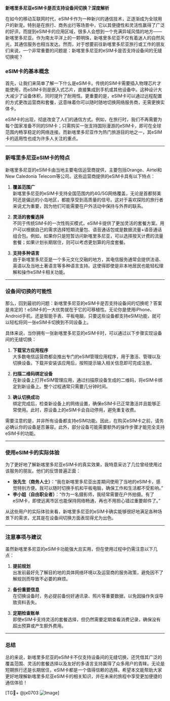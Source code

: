 **新喀里多尼亚eSIM卡是否支持设备间切换？深度解析**

在如今的移动互联网时代，eSIM卡作为一种新兴的通信技术，正逐渐成为全球用户的新宠。特别是在旅行、商务出行等场景中，它以其便捷性和灵活性赢得了广泛的好评。而提到eSIM卡的应用区域，很多人会想到一个充满异域风情的地方——新喀里多尼亚。作为南太平洋上的一颗明珠，新喀里多尼亚不仅有着迷人的自然风光，其通信服务也相当发达。然而，对于想要前往新喀里多尼亚旅行或工作的朋友们来说，一个非常重要的问题是：新喀里多尼亚的eSIM卡是否支持设备间的无缝切换呢？

### eSIM卡的基本概念

首先，让我们来简单了解一下什么是eSIM卡。传统的SIM卡需要插入物理芯片才能使用，而eSIM卡则是嵌入式芯片，直接集成到手机或其他设备中。这种设计大大减少了设备体积，同时提升了耐用性。更重要的是，eSIM卡可以通过远程配置的方式更改运营商和套餐，这意味着你可以随时随地切换网络服务商，无需更换实体卡。

eSIM卡的出现，彻底改变了人们的通信方式。例如，在旅行时，我们不再需要为每个国家准备不同的SIM卡；只需购买一张支持国际漫游的eSIM卡，即可在全球范围内畅享稳定的网络连接。而新喀里多尼亚作为热门旅游目的地之一，其eSIM卡的适用性也成为许多人关注的重点。

---

### 新喀里多尼亚eSIM卡的特点

新喀里多尼亚的eSIM卡由当地主要电信运营商提供，主要包括Orange、Airtel和New Caledonia Telecom等公司。这些运营商提供的eSIM卡具有以下特点：

1. **覆盖范围广**  
   新喀里多尼亚的eSIM卡支持全国范围内的4G/5G网络覆盖，无论是首都努美阿还是偏远的小岛地区，都能享受到高质量的信号。这对于喜欢探险的旅行者来说尤为重要，因为他们可能需要在户外活动中保持与外界的联系。

2. **灵活的套餐选择**  
   不同于传统SIM卡的一次性购买模式，eSIM卡提供了更加灵活的套餐方案。用户可以根据自己的需求选择短期流量包、语音通话包或是数据流量+语音通话组合包。例如，如果你只是短暂访问新喀里多尼亚，可以选择按天计费的流量套餐；如果计划长期居住，则可以考虑更划算的月度套餐。

3. **支持多种语言**  
   由于新喀里多尼亚是一个多元文化交融的地方，其电信服务通常会提供法语、英语以及当地土著语言等多种语言支持。这使得即使是非本地居民也能轻松理解和操作eSIM卡相关功能。

---

### 设备间切换的可能性

那么，回到最初的问题：新喀里多尼亚的eSIM卡是否支持设备间的切换呢？答案是肯定的！eSIM卡的一大优势就在于它的可移植性。无论你是使用iPhone、Android手机，还是智能手表、平板电脑，只要这些设备都支持eSIM功能，就可以轻松将同一张eSIM卡切换到不同设备上。

具体来说，当你拥有一张新喀里多尼亚的eSIM卡时，可以通过以下步骤实现设备间的无缝切换：

1. **下载官方应用程序**  
   大多数电信运营商都会推出专门的eSIM管理应用程序，用于激活、管理以及切换设备。下载并安装该应用后，按照提示输入相关信息即可完成注册。

2. **扫描二维码绑定设备**  
   在新设备上打开eSIM管理应用，通过扫描原设备生成的二维码，将eSIM卡绑定到新设备上。整个过程通常只需要几分钟时间。

3. **确认切换成功**  
   绑定完成后，检查新设备上的网络设置，确保eSIM卡已正常激活并且能够正常使用。此时，原设备上的eSIM卡会自动停用，避免重复收费。

需要注意的是，并非所有设备都支持eSIM功能。因此，在购买eSIM卡之前，请务必确认你的设备是否兼容。此外，部分设备可能需要额外的操作步骤才能完全支持eSIM卡的功能。

---

### 使用eSIM卡的实际体验

为了更好地了解新喀里多尼亚eSIM卡的真实效果，我特意采访了几位曾经使用过该服务的朋友。他们的反馈普遍正面：

- **张先生（商务人士）**：“我在新喀里多尼亚出差期间使用了当地的eSIM卡，感觉特别方便。我可以随时切换手机和平板电脑，确保工作和生活都不受影响。”  
- **李小姐（自由职业者）**：“作为一名摄影师，我经常需要在户外拍摄。有了eSIM卡，即使远离市区也能保持网络畅通，再也不用担心错过重要邮件了。”

从这些用户的实际体验来看，新喀里多尼亚的eSIM卡确实能够很好地满足各种场景下的需求，尤其是在设备间切换方面表现得尤为出色。

---

### 注意事项与建议

虽然新喀里多尼亚的eSIM卡功能强大且实用，但在使用过程中仍需注意以下几点：

1. **提前规划**  
   出发前最好先了解目的地的具体网络环境以及运营商的服务政策，避免因不了解规则而导致不必要的麻烦。

2. **备份重要信息**  
   在切换设备时，务必提前备份好通讯录、照片等重要数据，以免因操作失误导致资料丢失。

3. **定期检查账单**  
   即使eSIM卡支持灵活的套餐选择，但仍然需要定期查看消费记录，确保没有超出预算或产生额外费用。

---

### 总结

总的来说，新喀里多尼亚的eSIM卡不仅支持设备间的无缝切换，还凭借其广泛的覆盖范围、灵活的套餐选择以及友好的多语言支持赢得了众多用户的青睐。无论是短期旅行还是长期居住，eSIM卡都是一个值得信赖的选择。希望本文能帮助大家更好地理解新喀里多尼亚eSIM卡的相关知识，并在未来的旅程中享受更加便捷的通信体验！

[TG💪+ @jx0703 ![Image](https://github.com/user-attachments/assets/dbca1d08-cadb-493c-b0ec-ad6f7a83f270)]